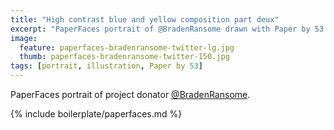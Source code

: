 ```yaml
---
title: "High contrast blue and yellow composition part deux"
excerpt: "PaperFaces portrait of @BradenRansome drawn with Paper by 53 on an iPad."
image: 
  feature: paperfaces-bradenransome-twitter-lg.jpg
  thumb: paperfaces-bradenransome-twitter-150.jpg
tags: [portrait, illustration, Paper by 53]
---
```


PaperFaces portrait of project donator [@BradenRansome](http://twitter.com/BradenRansome).

{% include boilerplate/paperfaces.md %}